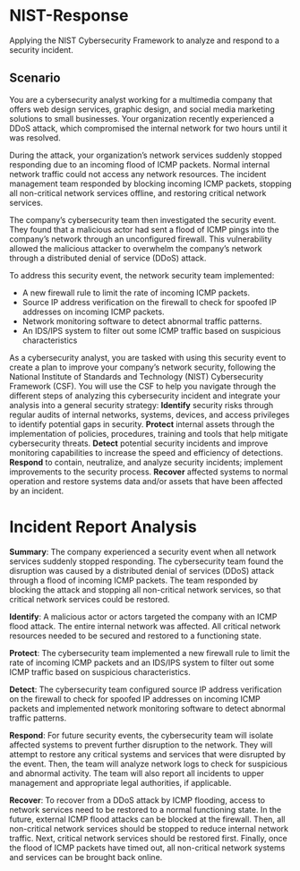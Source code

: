 # NIST-Response
Applying the NIST Cybersecurity Framework to analyze and respond to a security incident.

## **Scenario**
You are a cybersecurity analyst working for a multimedia company that offers web design services, graphic design, and social media marketing solutions to small businesses. Your organization recently experienced a DDoS attack, which compromised the internal network for two hours until it was resolved.

During the attack, your organization’s network services suddenly stopped responding due to an incoming flood of ICMP packets. Normal internal network traffic could not access any network resources. The incident management team responded by blocking incoming ICMP packets, stopping all non-critical network services offline, and restoring critical network services. 

The company’s cybersecurity team then investigated the security event. They found that a malicious actor had sent a flood of ICMP pings into the company’s network through an unconfigured firewall. This vulnerability allowed the malicious attacker to overwhelm the company’s network through a distributed denial of service (DDoS) attack. 

To address this security event, the network security team implemented: 
- A new firewall rule to limit the rate of incoming ICMP packets.
- Source IP address verification on the firewall to check for spoofed IP addresses on incoming ICMP packets.
- Network monitoring software to detect abnormal traffic patterns.
- An IDS/IPS system to filter out some ICMP traffic based on suspicious characteristics

As a cybersecurity analyst, you are tasked with using this security event to create a plan to improve your company’s network security, following the National Institute of Standards and Technology (NIST) Cybersecurity Framework (CSF). You will use the CSF to help you navigate through the different steps of analyzing this cybersecurity incident and integrate your analysis into a general security strategy:
**Identify** security risks through regular audits of internal networks, systems, devices, and access privileges to identify potential gaps in security. 
**Protect** internal assets through the implementation of policies, procedures, training and tools that help mitigate cybersecurity threats. 
**Detect** potential security incidents and improve monitoring capabilities to increase the speed and efficiency of detections. 
**Respond** to contain, neutralize, and analyze security incidents; implement improvements to the security process. 
**Recover** affected systems to normal operation and restore systems data and/or assets that have been affected by an incident.

# Incident Report Analysis
**Summary**: The company experienced a security event when all network services suddenly stopped responding. The cybersecurity team found the disruption was caused by a distributed denial of services (DDoS) attack through a flood of incoming ICMP packets. The team responded by blocking the attack and stopping all non-critical network services, so that critical network services could be restored.

**Identify**: A malicious actor or actors targeted the company with an ICMP flood attack. The entire internal network was affected. All critical network resources needed to be secured and restored to a functioning state.

**Protect**: The cybersecurity team implemented a new firewall rule to limit the rate of incoming ICMP packets and an IDS/IPS system to filter out some ICMP traffic based on suspicious characteristics.

**Detect**: The cybersecurity team configured source IP address verification on the firewall to check for spoofed IP addresses on incoming ICMP packets and implemented network monitoring software to detect abnormal traffic patterns.

**Respond**: For future security events, the cybersecurity team will isolate affected systems to prevent further disruption to the network. They will attempt to restore any critical systems and services that were disrupted by the event. Then, the team will analyze network logs to check for suspicious and abnormal activity. The team will also report all incidents to upper management and appropriate legal authorities, if applicable.

**Recover**: To recover from a DDoS attack by ICMP flooding, access to network services need to be restored to a normal functioning state. In the future, external ICMP flood attacks can be blocked at the firewall. Then, all non-critical network services should be stopped to reduce internal network traffic. Next, critical network services should be restored first. Finally, once the flood of ICMP packets have timed out, all non-critical network systems and services can be brought back online.
